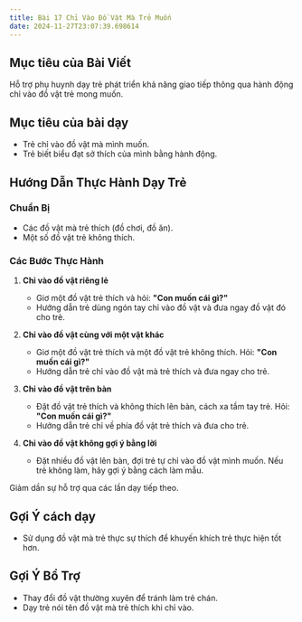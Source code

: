 ```yaml
---
title: Bài 17 Chỉ Vào Đồ Vật Mà Trẻ Muốn  
date: 2024-11-27T23:07:39.698614
---
```


## Mục tiêu của Bài Viết  
Hỗ trợ phụ huynh dạy trẻ phát triển khả năng giao tiếp thông qua hành động chỉ vào đồ vật trẻ mong muốn.

## Mục tiêu của bài dạy  
- Trẻ chỉ vào đồ vật mà mình muốn.  
- Trẻ biết biểu đạt sở thích của mình bằng hành động.  

## Hướng Dẫn Thực Hành Dạy Trẻ  

### Chuẩn Bị  
- Các đồ vật mà trẻ thích (đồ chơi, đồ ăn).  
- Một số đồ vật trẻ không thích.  

### Các Bước Thực Hành  
1. **Chỉ vào đồ vật riêng lẻ**  
   - Giơ một đồ vật trẻ thích và hỏi: **"Con muốn cái gì?"**  
   - Hướng dẫn trẻ dùng ngón tay chỉ vào đồ vật và đưa ngay đồ vật đó cho trẻ.  

2. **Chỉ vào đồ vật cùng với một vật khác**  
   - Giơ một đồ vật trẻ thích và một đồ vật trẻ không thích. Hỏi: **"Con muốn cái gì?"**  
   - Hướng dẫn trẻ chỉ vào đồ vật mà trẻ thích và đưa ngay cho trẻ.  

3. **Chỉ vào đồ vật trên bàn**  
   - Đặt đồ vật trẻ thích và không thích lên bàn, cách xa tầm tay trẻ. Hỏi: **"Con muốn cái gì?"**  
   - Hướng dẫn trẻ chỉ về phía đồ vật trẻ thích và đưa cho trẻ.  

4. **Chỉ vào đồ vật không gợi ý bằng lời**  
   - Đặt nhiều đồ vật lên bàn, đợi trẻ tự chỉ vào đồ vật mình muốn. Nếu trẻ không làm, hãy gợi ý bằng cách làm mẫu.  

Giảm dần sự hỗ trợ qua các lần dạy tiếp theo.  

## Gợi Ý cách dạy  
- Sử dụng đồ vật mà trẻ thực sự thích để khuyến khích trẻ thực hiện tốt hơn.  

## Gợi Ý Bổ Trợ  
- Thay đổi đồ vật thường xuyên để tránh làm trẻ chán.  
- Dạy trẻ nói tên đồ vật mà trẻ thích khi chỉ vào.  
